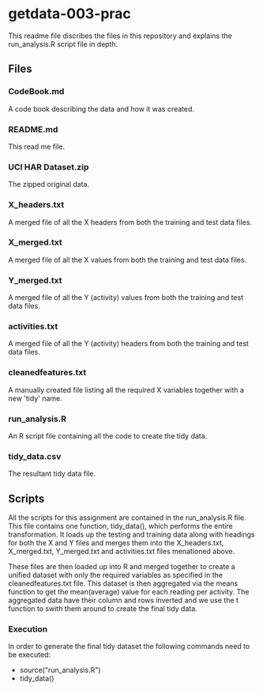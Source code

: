 getdata-003-prac
================
This readme file discribes the files in this repository and explains the run_analysis.R script file in depth.

## Files
### CodeBook.md
A code book describing the data and how it was created.

### README.md
This read me file.

### UCI HAR Dataset.zip
The zipped original data.

### X_headers.txt
A merged file of all the X headers from both the training and test data files.

### X_merged.txt
A merged file of all the X values from both the training and test data files.

### Y_merged.txt
A merged file of all the Y (activity) values from both the training and test data files.

### activities.txt
A merged file of all the Y (activity) headers from both the training and test data files.

### cleanedfeatures.txt
A manually created file listing all the required X variables together with a new 'tidy' name.

### run_analysis.R
An R script file containing all the code to create the tidy data.

### tidy_data.csv
The resultant tidy data file.

## Scripts
All the scripts for this assignment are contained in the run_analysis.R file.  
This file contains one function, tidy_data(), which performs the entire transformation. It loads up the testing and training data along with headings for both the X and Y files and merges them into the X_headers.txt, X_merged.txt, Y_merged.txt and activities.txt files menationed above.

These files are then loaded up into R and merged together to create a unified dataset with only the required variables as specified in the cleanedfeatures.txt file. This dataset is then aggregated via the means function to get the mean(average) value for each reading per activity. The aggregated data have their column and rows inverted and we use the t function to swith them around to create the final tidy data.

### Execution
In order to generate the final tidy dataset the following commands need to be executed:  
* source("run_analysis.R")  
* tidy_data()


